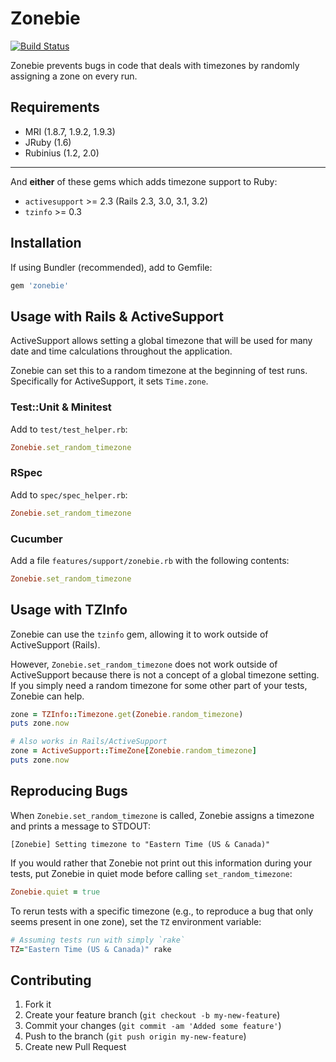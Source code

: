 # Zonebie

[![Build Status](https://secure.travis-ci.org/highgroove/zonebie.png)](http://travis-ci.org/highgroove/zonebie)

Zonebie prevents bugs in code that deals with timezones by randomly assigning a
zone on every run.

## Requirements

* MRI (1.8.7, 1.9.2, 1.9.3)
* JRuby (1.6)
* Rubinius (1.2, 2.0)

***

And **either** of these gems which adds timezone support to Ruby:

* `activesupport` >= 2.3 (Rails 2.3, 3.0, 3.1, 3.2)
* `tzinfo` >= 0.3

## Installation

If using Bundler (recommended), add to Gemfile:

````ruby
gem 'zonebie'
````

## Usage with Rails & ActiveSupport

ActiveSupport allows setting a global timezone that will be used for many date
and time calculations throughout the application.

Zonebie can set this to a random timezone at the beginning of test runs.
Specifically for ActiveSupport, it sets `Time.zone`.

### Test::Unit & Minitest

Add to `test/test_helper.rb`:

```ruby
Zonebie.set_random_timezone
```

### RSpec

Add to `spec/spec_helper.rb`:

```ruby
Zonebie.set_random_timezone
```

### Cucumber

Add a file `features/support/zonebie.rb` with the following contents:

```ruby
Zonebie.set_random_timezone
```

## Usage with TZInfo

Zonebie can use the `tzinfo` gem, allowing it to work outside of ActiveSupport
(Rails).

However, `Zonebie.set_random_timezone` does not work outside of ActiveSupport
because there is not a concept of a global timezone setting. If you simply need
a random timezone for some other part of your tests, Zonebie can help.

```ruby
zone = TZInfo::Timezone.get(Zonebie.random_timezone)
puts zone.now

# Also works in Rails/ActiveSupport
zone = ActiveSupport::TimeZone[Zonebie.random_timezone]
puts zone.now
```

## Reproducing Bugs

When `Zonebie.set_random_timezone` is called, Zonebie assigns a timezone and
prints a message to STDOUT:

```
[Zonebie] Setting timezone to "Eastern Time (US & Canada)"
```

If you would rather that Zonebie not print out this information during your tests,
put Zonebie in quiet mode before calling `set_random_timezone`:

```ruby
Zonebie.quiet = true
```

To rerun tests with a specific timezone (e.g., to reproduce a bug that only
seems present in one zone), set the `TZ` environment variable:

```ruby
# Assuming tests run with simply `rake`
TZ="Eastern Time (US & Canada)" rake
```

## Contributing

1. Fork it
2. Create your feature branch (`git checkout -b my-new-feature`)
3. Commit your changes (`git commit -am 'Added some feature'`)
4. Push to the branch (`git push origin my-new-feature`)
5. Create new Pull Request
